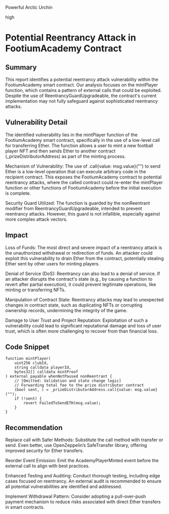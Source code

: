Powerful Arctic Urchin

high

# Potential Reentrancy Attack in FootiumAcademy Contract

## Summary
This report identifies a potential reentrancy attack vulnerability within the FootiumAcademy smart contract. Our analysis focuses on the mintPlayer function, which contains a pattern of external calls that could be exploited. Despite the use of ReentrancyGuardUpgradeable, the contract's current implementation may not fully safeguard against sophisticated reentrancy attacks.

## Vulnerability Detail
The identified vulnerability lies in the mintPlayer function of the FootiumAcademy smart contract, specifically in the use of a low-level call for transferring Ether. The function allows a user to mint a new football player NFT and then sends Ether to another contract (_prizeDistributorAddress) as part of the minting process.

Mechanism of Vulnerability:
The use of .call{value: msg.value}("") to send Ether is a low-level operation that can execute arbitrary code in the recipient contract. This exposes the FootiumAcademy contract to potential reentrancy attacks, where the called contract could re-enter the mintPlayer function or other functions of FootiumAcademy before the initial execution is complete.

Security Guard Utilized:
The function is guarded by the nonReentrant modifier from ReentrancyGuardUpgradeable, intended to prevent reentrancy attacks. However, this guard is not infallible, especially against more complex attack vectors.

## Impact
Loss of Funds: The most direct and severe impact of a reentrancy attack is the unauthorized withdrawal or redirection of funds. An attacker could exploit this vulnerability to drain Ether from the contract, potentially stealing Ether sent by other users for minting players.

Denial of Service (DoS): Reentrancy can also lead to a denial of service. If an attacker disrupts the contract's state (e.g., by causing a function to revert after partial execution), it could prevent legitimate operations, like minting or transferring NFTs.

Manipulation of Contract State: Reentrancy attacks may lead to unexpected changes in contract state, such as duplicating NFTs or corrupting ownership records, undermining the integrity of the game.

Damage to User Trust and Project Reputation: Exploitation of such a vulnerability could lead to significant reputational damage and loss of user trust, which is often more challenging to recover from than financial loss.

## Code Snippet

```
function mintPlayer(
    uint256 clubId,
    string calldata playerId,
    bytes32[] calldata mintProof
) external payable whenNotPaused nonReentrant {
    // [Omitted: Validation and state change logic]
    // Forwarding total fee to the prize distributor contract
    (bool sent, ) = _prizeDistributorAddress.call{value: msg.value}("");
    if (!sent) {
        revert FailedToSendETH(msg.value);
    }
}
```

## Recommendation
Replace call with Safer Methods: Substitute the call method with transfer or send. Even better, use OpenZeppelin’s SafeTransfer library, offering improved security for Ether transfers.

Reorder Event Emission: Emit the AcademyPlayerMinted event before the external call to align with best practices.

Enhanced Testing and Auditing: Conduct thorough testing, including edge cases focused on reentrancy. An external audit is recommended to ensure all potential vulnerabilities are identified and addressed.

Implement Withdrawal Pattern: Consider adopting a pull-over-push payment mechanism to reduce risks associated with direct Ether transfers in smart contracts.
